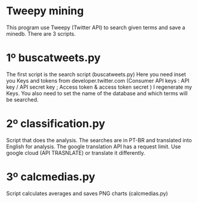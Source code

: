 # Tweepy mining


This program use Tweepy (Twitter API) to search given terms and save a minedb.
There are 3 scripts.
# 1º buscatweets.py
The first script is the search script (buscatweets.py)
Here you need inset you Keys and tokens from developer.twitter.com (Consumer API keys : API key / API secret key ; Access token & access token secret ) I regenerate my Keys. You also need to set the name of the database and which terms will be searched.
# 2º classification.py
Script that does the analysis. The searches are in PT-BR and translated into English for analysis. The google translation API has a request limit.
Use google cloud (API TRASNLATE) or translate it differently.

# 3º calcmedias.py
Script calculates averages and saves PNG charts (calcmedias.py)
